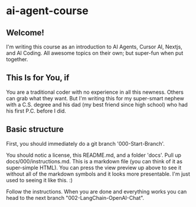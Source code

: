 # ai-agent-course

## Welcome!  
I'm writing this course as an introduction to AI Agents, Cursor AI, Nextjs, and AI Coding.  All awesome topics on their own; but super-fun when put together.

## This Is for You, if
You are a traditional coder with no experience in all this newness.  Others can grab what they want.  But I'm writing this for my super-smart nephew with a C.S. degree and his dad (my best friend since high school) who had his first P.C. before I did.

## Basic structure
First, you should immediately do a git branch '000-Start-Branch'.

You should notic a license, this README.md, and a folder 'docs'.  Pull up docs/000/instructions.md.  This is a markdown file (you can think of it as super-simple HTML).  You can press the view preview up above to see it without all of the markdown symbols and it looks more presentable.  I'm just used to seeing it like this.  :)

Follow the instructions.  When you are done and everything works you can head to the next branch "002-LangChain-OpenAI-Chat". 

